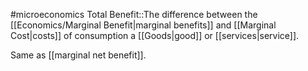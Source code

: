 #microeconomics 
Total Benefit::The difference between the [[Economics/Marginal Benefit|marginal benefits]] and [[Marginal Cost|costs]] of consumption a [[Goods|good]] or [[services|service]].
<!--SR:!2023-11-23,1,230-->

Same as [[marginal net benefit]].